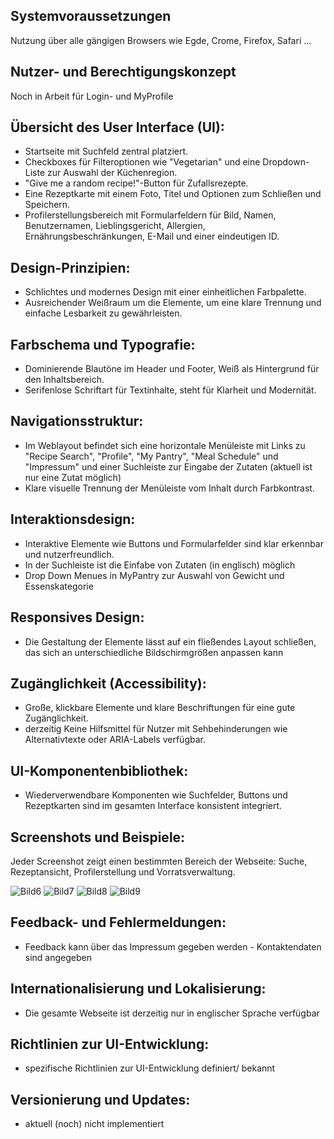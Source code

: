 ## Systemvoraussetzungen
Nutzung über alle gängigen Browsers wie Egde, Crome, Firefox, Safari ...

## Nutzer- und Berechtigungskonzept
Noch in Arbeit für Login- und MyProfile

## Übersicht des User Interface (UI): 
+ Startseite mit Suchfeld zentral platziert.
+ Checkboxes für Filteroptionen wie "Vegetarian" und eine Dropdown-Liste zur Auswahl der Küchenregion.
+ "Give me a random recipe!"-Button für Zufallsrezepte.
+ Eine Rezeptkarte mit einem Foto, Titel und Optionen zum Schließen und Speichern.
+ Profilerstellungsbereich mit Formularfeldern für Bild, Namen, Benutzernamen, Lieblingsgericht, Allergien, Ernährungsbeschränkungen, E-Mail und einer eindeutigen ID.

## Design-Prinzipien: 
+ Schlichtes und modernes Design mit einer einheitlichen Farbpalette.
+ Ausreichender Weißraum um die Elemente, um eine klare Trennung und einfache Lesbarkeit zu gewährleisten.

## Farbschema und Typografie: 
+ Dominierende Blautöne im Header und Footer, Weiß als Hintergrund für den Inhaltsbereich.
+ Serifenlose Schriftart für Textinhalte, steht für Klarheit und Modernität.

## Navigationsstruktur: 
+ Im Weblayout befindet sich eine horizontale Menüleiste mit Links zu "Recipe Search", "Profile", "My Pantry", "Meal Schedule" und "Impressum" und einer Suchleiste
  zur Eingabe der Zutaten (aktuell ist nur eine Zutat möglich)
+ Klare visuelle Trennung der Menüleiste vom Inhalt durch Farbkontrast.

## Interaktionsdesign: 
+ Interaktive Elemente wie Buttons und Formularfelder sind klar erkennbar und nutzerfreundlich.
+ In der Suchleiste ist die Einfabe von Zutaten (in englisch) möglich
+ Drop Down Menues in MyPantry zur Auswahl von Gewicht und Essenskategorie

## Responsives Design: 
+ Die Gestaltung der Elemente lässt auf ein fließendes Layout schließen, das sich an unterschiedliche Bildschirmgrößen anpassen kann

## Zugänglichkeit (Accessibility): 
+ Große, klickbare Elemente und klare Beschriftungen für eine gute Zugänglichkeit.
+ derzeitig Keine Hilfsmittel für Nutzer mit Sehbehinderungen wie Alternativtexte oder ARIA-Labels verfügbar.

## UI-Komponentenbibliothek: 
+ Wiederverwendbare Komponenten wie Suchfelder, Buttons und Rezeptkarten sind im gesamten Interface konsistent integriert.

## Screenshots und Beispiele: 
Jeder Screenshot zeigt einen bestimmten Bereich der Webseite: Suche, Rezeptansicht, Profilerstellung und Vorratsverwaltung.

![Bild6](./img/Bild6.png)
![Bild7](./img/Bild7.png)
![Bild8](./img/Bild8.png)
![Bild9](./img/Bild9.png)

## Feedback- und Fehlermeldungen: 
+ Feedback kann über das Impressum gegeben werden - Kontaktendaten sind angegeben

## Internationalisierung und Lokalisierung: 
+ Die gesamte Webseite ist derzeitig nur in englischer Sprache verfügbar

## Richtlinien zur UI-Entwicklung: 
+ spezifische Richtlinien zur UI-Entwicklung definiert/ bekannt

## Versionierung und Updates: 
+ aktuell (noch) nicht implementiert
